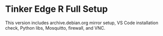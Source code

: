 # Tinker Edge R Full Setup
This version includes archive.debian.org mirror setup, VS Code installation check, Python libs, Mosquitto, firewall, and VNC.
